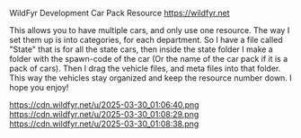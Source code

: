 WildFyr Development Car Pack Resource
https://wildfyr.net

This allows you to have multiple cars, and only use one resource.
The way I set them up is into categories, for each department. So I have a file called "State" that is for all the state cars, then inside the state folder I make a folder with the spawn-code of the car (Or the name of the car pack if it is a pack of cars). Then I drag the vehicle files, and meta files into that folder.
This way the vehicles stay organized and keep the resource number down. I hope you enjoy!

https://cdn.wildfyr.net/u/2025-03-30_01:06:40.png
https://cdn.wildfyr.net/u/2025-03-30_01:08:29.png
https://cdn.wildfyr.net/u/2025-03-30_01:08:38.png